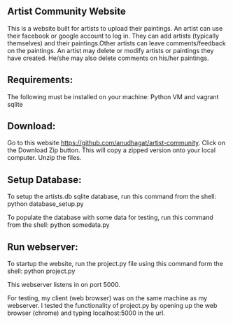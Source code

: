Artist Community Website
------------------------

This is a website built for artists to upload their paintings. An artist
can use their facebook or google account to log in. They can add artists
(typically themselves) and their paintings.Other artists can leave
comments/feedback on the paintings. An artist may delete or modify
artists or paintings they have created. He/she may also delete
comments on his/her paintings.

Requirements:
-------------

The following must be installed on your machine:
Python
VM and vagrant
sqlite

Download:
---------

Go to this website https://github.com/anudhagat/artist-community.
Click on the Download Zip button. This will copy a zipped version onto your
local computer. Unzip the files.

Setup Database:
---------------

To setup the artists.db sqlite database, run this command from the shell:
python database_setup.py

To populate the database with some data for testing, run this command from the shell:
python somedata.py

Run webserver:
--------------
To startup the website, run the project.py file using this command form the shell:
python project.py

This webserver listens in on port 5000.

For testing, my client (web browser) was on the same machine as my webserver.
I tested the functionality of project.py by opening up the web browser (chrome) and
typing localhost:5000 in the url.
